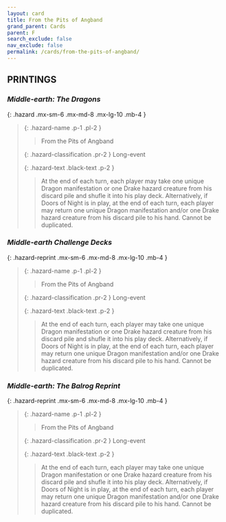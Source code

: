 ```yaml
---
layout: card
title: From the Pits of Angband
grand_parent: Cards
parent: F
search_exclude: false
nav_exclude: false
permalink: /cards/from-the-pits-of-angband/
---
```


## PRINTINGS


### _Middle-earth: The Dragons_

{: .hazard .mx-sm-6 .mx-md-8 .mx-lg-10 .mb-4 }
> {: .hazard-name .p-1 .pl-2 }
> > <div class="hazard-mp"></div>
> > <div class="card-name">From the Pits of Angband</div>
>
> {: .hazard-classification .pr-2 }
> Long-event
>
> {: .hazard-text .black-text .p-2 }
> > At the end of each turn, each player may take one unique Dragon manifestation or one Drake hazard creature from his discard pile and shufle it into his play deck. Alternatively, if Doors of Night is in play, at the end of each turn, each player may return one unique Dragon manifestation and/or one Drake hazard creature from his discard pile to his hand. Cannot be duplicated. 
>

### _Middle-earth Challenge Decks_

{: .hazard-reprint .mx-sm-6 .mx-md-8 .mx-lg-10 .mb-4 }
> {: .hazard-name .p-1 .pl-2 }
> > <div class="hazard-mp"></div>
> > <div class="card-name">From the Pits of Angband</div>
>
> {: .hazard-classification .pr-2 }
> Long-event
>
> {: .hazard-text .black-text .p-2 }
> > At the end of each turn, each player may take one unique Dragon manifestation or one Drake hazard creature from his discard pile and shufle it into his play deck. Alternatively, if Doors of Night is in play, at the end of each turn, each player may return one unique Dragon manifestation and/or one Drake hazard creature from his discard pile to his hand. Cannot be duplicated. 
>

### _Middle-earth: The Balrog Reprint_

{: .hazard-reprint .mx-sm-6 .mx-md-8 .mx-lg-10 .mb-4 }
> {: .hazard-name .p-1 .pl-2 }
> > <div class="hazard-mp"></div>
> > <div class="card-name">From the Pits of Angband</div>
>
> {: .hazard-classification .pr-2 }
> Long-event
>
> {: .hazard-text .black-text .p-2 }
> > At the end of each turn, each player may take one unique Dragon manifestation or one Drake hazard creature from his discard pile and shufle it into his play deck. Alternatively, if Doors of Night is in play, at the end of each turn, each player may return one unique Dragon manifestation and/or one Drake hazard creature from his discard pile to his hand. Cannot be duplicated. 
>
